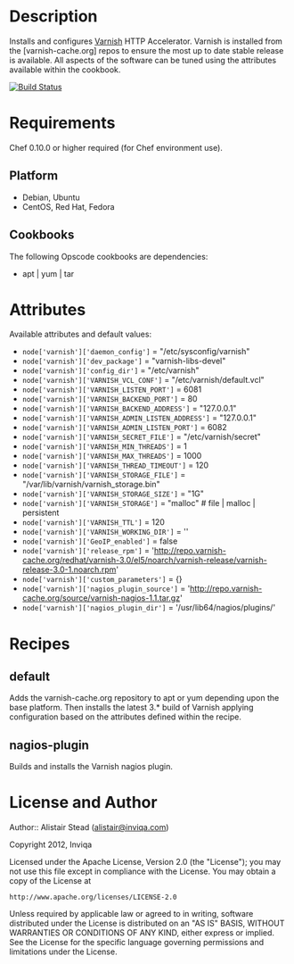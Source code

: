# Description

Installs and configures [Varnish](https://www.varnish-cache.org/) HTTP Accelerator. Varnish is installed from the [varnish-cache.org] repos to ensure the most up to date stable release is available. All aspects of the software can be tuned using the attributes available within the cookbook.

[![Build Status](https://secure.travis-ci.org/inviqa/chef-varnish.png?branch=master)](http://travis-ci.org/inviqa/chef-varnish)

# Requirements

Chef 0.10.0 or higher required (for Chef environment use).

## Platform

* Debian, Ubuntu
* CentOS, Red Hat, Fedora

## Cookbooks

The following Opscode cookbooks are dependencies:

* apt | yum | tar

# Attributes

Available attributes and default values:

* `node['varnish']['daemon_config']` = "/etc/sysconfig/varnish"
* `node['varnish']['dev_package']` = "varnish-libs-devel"
* `node['varnish']['config_dir']` = "/etc/varnish"
* `node['varnish']['VARNISH_VCL_CONF']` = "/etc/varnish/default.vcl"
* `node['varnish']['VARNISH_LISTEN_PORT']` = 6081
* `node['varnish']['VARNISH_BACKEND_PORT']` = 80
* `node['varnish']['VARNISH_BACKEND_ADDRESS']` = "127.0.0.1"
* `node['varnish']['VARNISH_ADMIN_LISTEN_ADDRESS']` = "127.0.0.1"
* `node['varnish']['VARNISH_ADMIN_LISTEN_PORT']` = 6082
* `node['varnish']['VARNISH_SECRET_FILE']` = "/etc/varnish/secret"
* `node['varnish']['VARNISH_MIN_THREADS']` = 1
* `node['varnish']['VARNISH_MAX_THREADS']` = 1000
* `node['varnish']['VARNISH_THREAD_TIMEOUT']` = 120
* `node['varnish']['VARNISH_STORAGE_FILE']` = "/var/lib/varnish/varnish_storage.bin"
* `node['varnish']['VARNISH_STORAGE_SIZE']` = "1G"
* `node['varnish']['VARNISH_STORAGE']` = "malloc" # file | malloc | persistent
* `node['varnish']['VARNISH_TTL']` = 120
* `node['varnish']['VARNISH_WORKING_DIR']` = ''
* `node['varnish']['GeoIP_enabled']` = false
* `node['varnish']['release_rpm']` = 'http://repo.varnish-cache.org/redhat/varnish-3.0/el5/noarch/varnish-release/varnish-release-3.0-1.noarch.rpm'
* `node['varnish']['custom_parameters']` = {}
* `node['varnish']['nagios_plugin_source']` = 'http://repo.varnish-cache.org/source/varnish-nagios-1.1.tar.gz'
* `node['varnish']['nagios_plugin_dir']` = '/usr/lib64/nagios/plugins/'


# Recipes

## default

Adds the varnish-cache.org repository to apt or yum depending upon the base platform. Then installs the latest 3.* build of Varnish applying configuration based on the attributes defined within the recipe.

## nagios-plugin

Builds and installs the Varnish nagios plugin.

# License and Author

Author:: Alistair Stead (alistair@inviqa.com)

Copyright 2012, Inviqa

Licensed under the Apache License, Version 2.0 (the "License");
you may not use this file except in compliance with the License.
You may obtain a copy of the License at

    http://www.apache.org/licenses/LICENSE-2.0

Unless required by applicable law or agreed to in writing, software
distributed under the License is distributed on an "AS IS" BASIS,
WITHOUT WARRANTIES OR CONDITIONS OF ANY KIND, either express or implied.
See the License for the specific language governing permissions and
limitations under the License.

